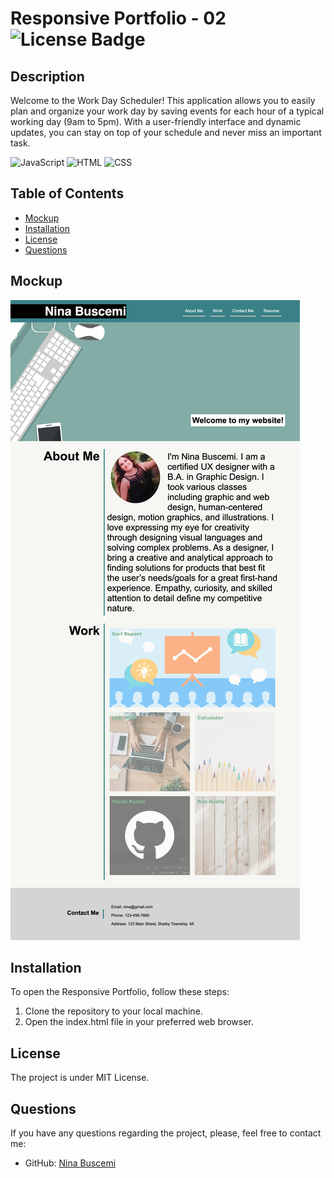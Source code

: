 # Responsive Portfolio - 02 ![License Badge](https://badgen.net/static/license/MIT/blue)

## Description

Welcome to the Work Day Scheduler! This application allows you to easily plan and organize your work day by saving events for each hour of a typical working day (9am to 5pm). With a user-friendly interface and dynamic updates, you can stay on top of your schedule and never miss an important task.

![JavaScript](https://camo.githubusercontent.com/84372c7d2f1a7308844360ecad82d49b3f6cbc068a0c5e31aeea6ca5344b77ba/68747470733a2f2f696d672e736869656c64732e696f2f62616467652f4a6176615363726970742d4637444631453f7374796c653d666f722d7468652d6261646765266c6f676f3d6a617661736372697074266c6f676f436f6c6f723d626c61636b)
![HTML](https://camo.githubusercontent.com/bfe6a48836e87b13a16f1f56f88fee428475c2ac29247992ec9b8bcc7154f881/68747470733a2f2f696d672e736869656c64732e696f2f62616467652f48544d4c352d4533344632363f7374796c653d666f722d7468652d6261646765266c6f676f3d68746d6c35266c6f676f436f6c6f723d7768697465)
![CSS](https://camo.githubusercontent.com/472c222e8f240a48ae51cd9b082a1b857be809dcd851a25150890c2da50c13a5/68747470733a2f2f696d672e736869656c64732e696f2f62616467652f435353332d3135373242363f7374796c653d666f722d7468652d6261646765266c6f676f3d63737333266c6f676f436f6c6f723d7768697465)


## Table of Contents

- [Mockup](#mockup)
- [Installation](#deployed-application)
- [License](#license)
- [Questions](#questions)

## Mockup

![View screenshot of portfolio.](./assets/images/portfolio_screenshot.png)

## Installation

To open the Responsive Portfolio, follow these steps:

1. Clone the repository to your local machine.
2. Open the index.html file in your preferred web browser.

## License

The project is under MIT License.

## Questions

If you have any questions regarding the project, please, feel free to contact me:

- GitHub: [Nina Buscemi](https://github.com/ninabuscemi)